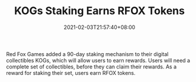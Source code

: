 ﻿---
title: "KOGs Staking Earns RFOX Tokens"
date: 2021-02-03T21:57:40+08:00
lastmod: 2021-02-03T16:45:40+08:00
draft: false
authors: ["Elga"]
description: "Red Fox Games added a 90-day staking mechanism to their digital collectibles KOGs, which will allow users to earn rewards. Users will need a complete set of collectibles, before they can claim their rewards. As a reward for staking their set, users earn RFOX tokens."
featuredImage: "kogs-staking-earns-rfox-tokens.png"
tags: ["Virtual World","Play to Earn"]
categories: ["news"]
news: ["Virtual World"]
weight: 
lightgallery: true
pinned: false
recommend: false
recommend1: false
---

Red Fox Games added a 90-day staking mechanism to their digital collectibles KOGs, which will allow users to earn rewards. Users will need a complete set of collectibles, before they can claim their rewards. As a reward for staking their set, users earn RFOX tokens.

<!--more-->

